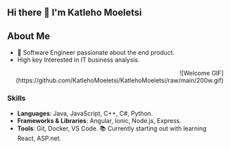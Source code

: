 ## Hi there 👋 I'm Katleho Moeletsi



## About Me
- 🌟 Software Engineer passionate about the end product.
- High key Interested in IT business analysis.

<div align="right">
  ![Welcome GIF](https://github.com/KatlehoMoeletsi/KatlehoMoeletsi/raw/main/200w.gif)
</div>

### Skills

- **Languages**: Java, JavaScript, C++, C#, Python.
- **Frameworks & Libraries**: Angular, Ionic, Node.js, Express.
- **Tools**: Git, Docker, VS Code.
  📚 Currently starting out with learning React, ASP.net.
